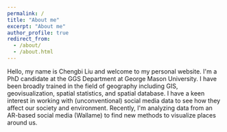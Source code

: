 ```yaml
---
permalink: /
title: "About me"
excerpt: "About me"
author_profile: true
redirect_from: 
  - /about/
  - /about.html
---
```


Hello, my name is Chengbi Liu and welcome to my personal website. I'm a PhD candidate at the GGS Department at George Mason University. I have been broadly trained in the field of geography including GIS, geovisualization, spatial statistics, and spatial database. I have a keen interest in working with (unconventional) social media data to see how they affect our society and environment. Recently, I'm analyzing data from an AR-based social media (Wallame) to find new methods to visualize places around us.